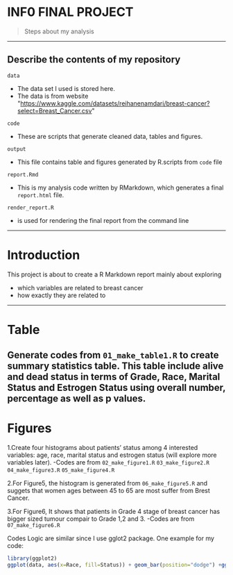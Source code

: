 # INF0 FINAL PROJECT

>Steps about my analysis

------------------------------------------------------------------------

## Describe the contents of my repository

`data`
- The data set I used is stored here.
- The data is from website "https://www.kaggle.com/datasets/reihanenamdari/breast-cancer?select=Breast_Cancer.csv"

`code`
- These are scripts that generate cleaned data, tables and figures.

`output`
- This file contains table and figures generated by R.scripts from `code` file

`report.Rmd`
- This is my analysis code written by RMarkdown, which generates a final `report.html` file.   


`render_report.R` 
- is used for rendering the final report from the command line
------------------------------------------------------------------------
# Introduction

This project is about to create a R Markdown report mainly about exploring 
* which variables are related to breast cancer
* how exactly they are related to 

------------------------------------------------------------------------
# Table

Generate codes from `01_make_table1.R` to create summary statistics table.
This table include alive and dead status in terms of Grade, Race, Marital Status and Estrogen Status using overall number, percentage as well as p values.
------------------------------------------------------------------------

# Figures

1.Create four histograms about patients’ status among 4 interested variables: age, race, marital status and estrogen status (will explore more variables later). 
  -Codes are from `02_make_figure1.R` `03_make_figure2.R` `04_make_figure3.R` `05_make_figure4.R`

2.For Figure5, the histogram is generated from `06_make_figure5.R` and suggets that women ages between 45 to 65 are most suffer from Brest Cancer.

3.For Figure6, It shows that patients in Grade 4 stage of breast cancer has bigger sized tumour compair to Grade 1,2 and 3.
  -Codes are from `07_make_figure6.R`

Codes Logic are similar since I use gglot2 package.
One example for my code:

```r
library(ggplot2)
ggplot(data, aes(x=Race, fill=Status)) + geom_bar(position="dodge") +ggtitle("Figure1.Histogram about Patient Status Among Race")+theme(plot.title = element_text(hjust = 0.5))
```
